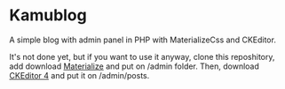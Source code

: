 # Kamublog
A simple blog with admin panel in PHP with MaterializeCss and CKEditor.

It's not done yet, but if you want to use it anyway, clone this reposhitory, add download [Materialize](https://materializecss.com/getting-started.html) and put on /admin folder. Then, download [CKEditor 4](https://ckeditor.com/ckeditor-4/download/) and put it on /admin/posts.
